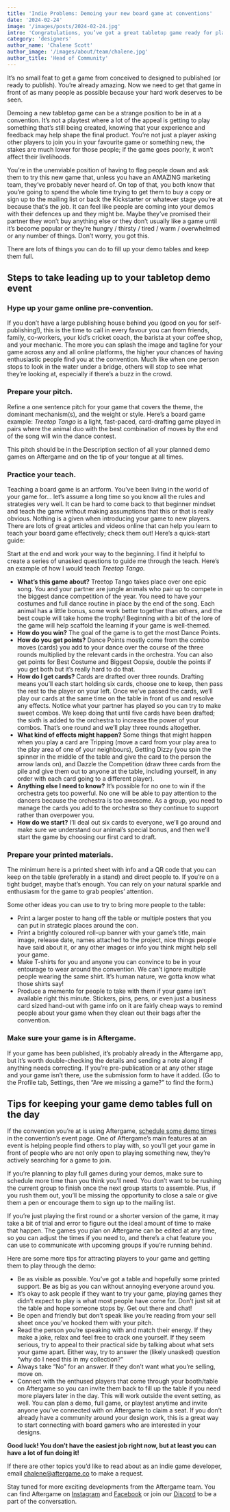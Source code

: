 ```yaml
---
title: 'Indie Problems: Demoing your new board game at conventions'
date: '2024-02-24'
image: '/images/posts/2024-02-24.jpg'
intro: 'Congratulations, you’ve got a great tabletop game ready for players to engage with! Now you just have to sift through a convention hall full of people to find the ones who want the game you’re selling.'
category: 'designers'
author_name: 'Chalene Scott'
author_image: '/images/about/team/chalene.jpg'
author_title: 'Head of Community'
---
```


It’s no small feat to get a game from conceived to designed to published (or ready to publish). You’re already amazing. Now we need to get that game in front of as many people as possible because your hard work deserves to be seen. 

Demoing a new tabletop game can be a strange position to be in at a convention. It’s not a playtest where a lot of the appeal is getting to play something that’s still being created, knowing that your experience and feedback may help shape the final product. You’re not just a player asking other players to join you in your favourite game or something new, the stakes are much lower for those people; if the game goes poorly, it won’t affect their livelihoods.

You’re in the unenviable position of having to flag people down and ask them to try this new game that, unless you have an AMAZING marketing team, they’ve probably never heard of. On top of that, you both know that you’re going to spend the whole time trying to get them to buy a copy or sign up to the mailing list or back the Kickstarter or whatever stage you’re at because that’s the job. It can feel like people are coming into your demos with their defences up and they might be. Maybe they’ve promised their partner they won’t buy anything else or they don’t usually like a game until it’s become popular or they’re hungry / thirsty / tired / warm / overwhelmed or any number of things. Don’t worry, you got this.

There are lots of things you can do to fill up your demo tables and keep them full.

## Steps to take leading up to your tabletop demo event

### Hype up your game online pre-convention.

If you don’t have a large publishing house behind you (good on you for self-publishing!), this is the time to call in every favour you can from friends, family, co-workers, your kid’s cricket coach, the barista at your coffee shop, and your mechanic. The more you can splash the image and tagline for your game across any and all online platforms, the higher your chances of having enthusiastic people find you at the convention. Much like when one person stops to look in the water under a bridge, others will stop to see what they’re looking at, especially if there’s a buzz in the crowd.

### Prepare your pitch.

Refine a one sentence pitch for your game that covers the theme, the dominant mechanism(s), and the weight or style. Here’s a board game example: *Treetop Tango* is a light, fast-paced, card-drafting game played in pairs where the animal duo with the best combination of moves by the end of the song will win the dance contest.

This pitch should be in the Description section of all your planned demo games on Aftergame and on the tip of your tongue at all times.

### Practice your teach.

Teaching a board game is an artform. You’ve been living in the world of your game for… let’s assume a long time so you know all the rules and strategies very well. It can be hard to come back to that beginner mindset and teach the game without making assumptions that this or that is really obvious. Nothing is a given when introducing your game to new players. There are lots of great articles and videos online that can help you learn to teach your board game effectively; check them out! Here’s a quick-start guide:

Start at the end and work your way to the beginning. I find it helpful to create a series of unasked questions to guide me through the teach. Here’s an example of how I would teach *Treetop Tango.* 

- **What’s this game about?** Treetop Tango takes place over one epic song. You and your partner are jungle animals who pair up to compete in the biggest dance competition of the year. You need to have your costumes and full dance routine in place by the end of the song. Each animal has a little bonus, some work better together than others, and the best couple will take home the trophy! Beginning with a bit of the lore of the game will help scaffold the learning if your game is well-themed.
- **How do you win?** The goal of the game is to get the most Dance Points.
- **How do you get points?** Dance Points mostly come from the combo moves (cards) you add to your dance over the course of the three rounds multiplied by the relevant cards in the orchestra. You can also get points for Best Costume and Biggest Oopsie, double the points if you get both but it’s really hard to do that.
- **How do I get cards?** Cards are drafted over three rounds. Drafting means you’ll each start holding six cards, choose one to keep, then pass the rest to the player on your left. Once we’ve passed the cards, we’ll play our cards at the same time on the table in front of us and resolve any effects. Notice what your partner has played so you can try to make sweet combos. We keep doing that until five cards have been drafted; the sixth is added to the orchestra to increase the power of your combos. That’s one round and we’ll play three rounds altogether.
- **What kind of effects might happen?** Some things that might happen when you play a card are Tripping (move a card from your play area to the play area of one of your neighbours), Getting Dizzy (you spin the spinner in the middle of the table and give the card to the person the arrow lands on), and Dazzle the Competition (draw three cards from the pile and give them out to anyone at the table, including yourself, in any order with each card going to a different player).
- **Anything else I need to know?** It’s possible for no one to win if the orchestra gets too powerful. No one will be able to pay attention to the dancers because the orchestra is too awesome. As a group, you need to manage the cards you add to the orchestra so they continue to support rather than overpower you.
- **How do we start?** I’ll deal out six cards to everyone, we’ll go around and make sure we understand our animal’s special bonus, and then we’ll start the game by choosing our first card to draft.

### Prepare your printed materials.

The minimum here is a printed sheet with info and a QR code that you can keep on the table (preferably in a stand) and direct people to. If you’re on a tight budget, maybe that’s enough. You can rely on your natural sparkle and enthusiasm for the game to grab peoples’ attention. 

Some other ideas you can use to try to bring more people to the table:

- Print a larger poster to hang off the table or multiple posters that you can put in strategic places around the con.
- Print a brightly coloured roll-up banner with your game’s title, main image, release date, names attached to the project, nice things people have said about it, or any other images or info you think might help sell your game.
- Make T-shirts for you and anyone you can convince to be in your entourage to wear around the convention. We can’t ignore multiple people wearing the same shirt. It’s human nature, we gotta know what those shirts say!
- Produce a memento for people to take with them if your game isn’t available right this minute. Stickers, pins, pens, or even just a business card sized hand-out with game info on it are fairly cheap ways to remind people about your game when they clean out their bags after the convention.

### Make sure your game is in Aftergame.

If your game has been published, it’s probably already in the Aftergame app, but it’s worth double-checking the details and sending a note along if anything needs correcting. If you’re pre-publication or at any other stage and your game isn’t there, use the submission form to have it added. (Go to the Profile tab, Settings, then “Are we missing a game?” to find the form.) 

## Tips for keeping your game demo tables full on the day

If the convention you’re at is using Aftergame, [schedule some demo times](https://www.notion.so/plan-a-game-f7c32e95085545688a3303484c3dd9f8?pvs=21) in the convention’s event page. One of Aftergame’s main features at an event is helping people find others to play with, so you’ll get your game in front of people who are not only open to playing something new, they’re actively searching for a game to join. 

If you’re planning to play full games during your demos, make sure to schedule more time than you think you’ll need. You don’t want to be rushing the current group to finish once the next group starts to assemble. Plus, if you rush them out, you’ll be missing the opportunity to close a sale or give them a pen or encourage them to sign up to the mailing list. 

If you’re just playing the first round or a shorter version of the game, it may take a bit of trial and error to figure out the ideal amount of time to make that happen. The games you plan on Aftergame can be edited at any time, so you can adjust the times if you need to, and there’s a chat feature you can use to communicate with upcoming groups if you’re running behind.

Here are some more tips for attracting players to your game and getting them to play through the demo:

- Be as visible as possible. You’ve got a table and hopefully some printed support. Be as big as you can without annoying everyone around you.
- It’s okay to ask people if they want to try your game, playing games they didn’t expect to play is what most people have come for. Don’t just sit at the table and hope someone stops by. Get out there and chat!
- Be open and friendly but don’t speak like you’re reading from your sell sheet once you’ve hooked them with your pitch.
- Read the person you’re speaking with and match their energy. If they make a joke, relax and feel free to crack one yourself. If they seem serious, try to appeal to their practical side by talking about what sets your game apart. Either way, try to answer the (likely unasked) question “why do I need this in my collection?”
- Always take “No” for an answer. If they don’t want what you’re selling, move on.
- Connect with the enthused players that come through your booth/table on Aftergame so you can invite them back to fill up the table if you need more players later in the day. This will work outside the event setting, as well. You can plan a demo, full game, or playtest anytime and invite anyone you’ve connected with on Aftergame to claim a seat. If you don’t already have a community around your design work, this is a great way to start connecting with board gamers who are interested in your designs.

**Good luck!  You don’t have the easiest job right now, but at least you can have a lot of fun doing it!**

If there are other topics you’d like to read about as an indie game developer, email [chalene@aftergame.co](mailto:chalene@aftergame.co) to make a request. 

Stay tuned for more exciting developments from the Aftergame team. You can find Aftergame on [Instagram](https://www.instagram.com/aftergameapp/) and [Facebook](https://www.facebook.com/AftergameApp) or join our [Discord](https://discord.gg/xBqvWCFXb8) to be a part of the conversation.